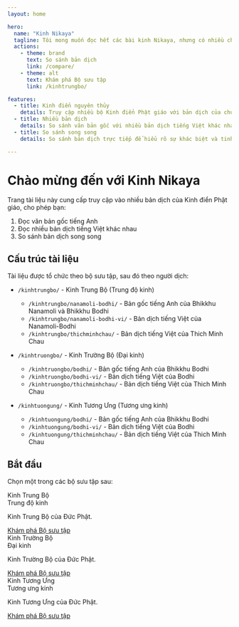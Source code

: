 ```yaml
---
layout: home

hero:
  name: "Kinh Nikaya"
  tagline: Tôi mong muốn đọc hết các bài kinh Nikaya, nhưng có nhiều chỗ kkhóhiểu, Khám phá Kinh Nikaya dưới góc nhìn mới
  actions:
    - theme: brand
      text: So sánh bản dịch
      link: /compare/
    - theme: alt
      text: Khám phá Bộ sưu tập
      link: /kinhtrungbo/

features:
  - title: Kinh điển nguyên thủy
    details: Truy cập nhiều bộ Kinh điển Phật giáo với bản dịch của chúng
  - title: Nhiều bản dịch
    details: So sánh văn bản gốc với nhiều bản dịch tiếng Việt khác nhau
  - title: So sánh song song
    details: So sánh bản dịch trực tiếp để hiểu rõ sự khác biệt và tinh tế

---
```


# Chào mừng đến với Kinh Nikaya

Trang tài liệu này cung cấp truy cập vào nhiều bản dịch của Kinh điển Phật giáo, cho phép bạn:

1. Đọc văn bản gốc tiếng Anh
2. Đọc nhiều bản dịch tiếng Việt khác nhau
3. So sánh bản dịch song song

## Cấu trúc tài liệu

Tài liệu được tổ chức theo bộ sưu tập, sau đó theo người dịch:

- `/kinhtrungbo/` - Kinh Trung Bộ (Trung độ kinh)
  - `/kinhtrungbo/nanamoli-bodhi/` - Bản gốc tiếng Anh của Bhikkhu Nanamoli và Bhikkhu Bodhi
  - `/kinhtrungbo/nanamoli-bodhi-vi/` - Bản dịch tiếng Việt của Nanamoli-Bodhi
  - `/kinhtrungbo/thichminhchau/` - Bản dịch tiếng Việt của Thich Minh Chau

- `/kinhtruongbo/` - Kinh Trường Bộ (Đại kinh)
  - `/kinhtruongbo/bodhi/` - Bản gốc tiếng Anh của Bhikkhu Bodhi
  - `/kinhtruongbo/bodhi-vi/` - Bản dịch tiếng Việt của Bodhi
  - `/kinhtruongbo/thichminhchau/` - Bản dịch tiếng Việt của Thich Minh Chau

- `/kinhtuongung/` - Kinh Tương Ưng (Tương ưng kinh)
  - `/kinhtuongung/bodhi/` - Bản gốc tiếng Anh của Bhikkhu Bodhi
  - `/kinhtuongung/bodhi-vi/` - Bản dịch tiếng Việt của Bodhi
  - `/kinhtuongung/thichminhchau/` - Bản dịch tiếng Việt của Thich Minh Chau

## Bắt đầu

Chọn một trong các bộ sưu tập sau:

<div class="translation-grid">
  <div class="translation-card">
    <div class="translation-title">Kinh Trung Bộ</div>
    <div class="translation-author">Trung độ kinh</div>
    <p>Kinh Trung Bộ của Đức Phật.</p>
    <a href="/kinhtrungbo/">Khám phá Bộ sưu tập</a>
  </div>

  <div class="translation-card">
    <div class="translation-title">Kinh Trường Bộ</div>
    <div class="translation-author">Đại kinh</div>
    <p>Kinh Trường Bộ của Đức Phật.</p>
    <a href="/kinhtruongbo/">Khám phá Bộ sưu tập</a>
  </div>

  <div class="translation-card">
    <div class="translation-title">Kinh Tương Ưng</div>
    <div class="translation-author">Tương ưng kinh</div>
    <p>Kinh Tương Ưng của Đức Phật.</p>
    <a href="/kinhtuongung/">Khám phá Bộ sưu tập</a>
  </div>
</div>
